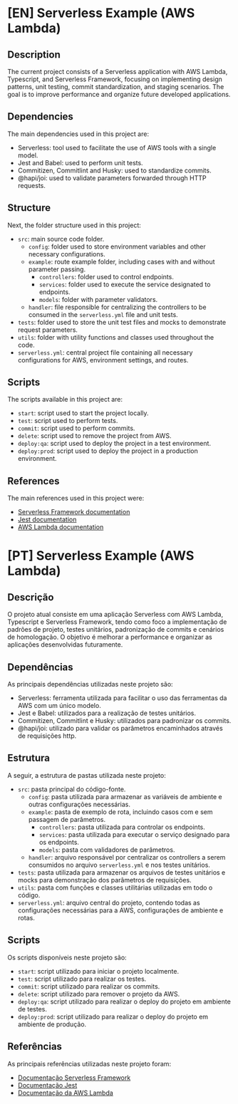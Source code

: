 # [EN] Serverless Example (AWS Lambda)

## Description

The current project consists of a Serverless application with AWS Lambda, Typescript, and Serverless Framework, focusing on implementing design patterns, unit testing, commit standardization, and staging scenarios. The goal is to improve performance and organize future developed applications.

## Dependencies

The main dependencies used in this project are:

- Serverless: tool used to facilitate the use of AWS tools with a single model.
- Jest and Babel: used to perform unit tests.
- Commitizen, Commitlint and Husky: used to standardize commits.
- @hapi/joi: used to validate parameters forwarded through HTTP requests.

## Structure

Next, the folder structure used in this project:

- `src`: main source code folder.
  - `config`: folder used to store environment variables and other necessary configurations.
  - `example`: route example folder, including cases with and without parameter passing.
    - `controllers`: folder used to control endpoints.
    - `services`: folder used to execute the service designated to endpoints.
    - `models`: folder with parameter validators.
  - `handler`: file responsible for centralizing the controllers to be consumed in the `serverless.yml` file and unit tests.
- `tests`: folder used to store the unit test files and mocks to demonstrate request parameters.
- `utils`: folder with utility functions and classes used throughout the code.
- `serverless.yml`: central project file containing all necessary configurations for AWS, environment settings, and routes.

## Scripts

The scripts available in this project are:

- `start`: script used to start the project locally.
- `test`: script used to perform tests.
- `commit`: script used to perform commits.
- `delete`: script used to remove the project from AWS.
- `deploy:qa`: script used to deploy the project in a test environment.
- `deploy:prod`: script used to deploy the project in a production environment.

## References

The main references used in this project were:

- [Serverless Framework documentation](https://www.serverless.com/framework/docs)
- [Jest documentation](https://jestjs.io/pt-BR/docs/getting-started)
- [AWS Lambda documentation](https://docs.aws.amazon.com/lambda/index.html)

# [PT] Serverless Example (AWS Lambda)

## Descrição

O projeto atual consiste em uma aplicação Serverless com AWS Lambda, Typescript e Serverless Framework, tendo como foco a implementação de padrões de projeto, testes unitários, padronização de commits e cenários de homologação. O objetivo é melhorar a performance e organizar as aplicações desenvolvidas futuramente.

## Dependências

As principais dependências utilizadas neste projeto são:

- Serverless: ferramenta utilizada para facilitar o uso das ferramentas da AWS com um único modelo.
- Jest e Babel: utilizados para a realização de testes unitários.
- Commitizen, Commitlint e Husky: utilizados para padronizar os commits.
- @hapi/joi: utilizado para validar os parâmetros encaminhados através de requisições http.

## Estrutura

A seguir, a estrutura de pastas utilizada neste projeto:

- `src`: pasta principal do código-fonte.
  - `config`: pasta utilizada para armazenar as variáveis de ambiente e outras configurações necessárias.
  - `example`: pasta de exemplo de rota, incluindo casos com e sem passagem de parâmetros.
    - `controllers`: pasta utilizada para controlar os endpoints.
    - `services`: pasta utilizada para executar o serviço designado para os endpoints.
    - `models`: pasta com validadores de parâmetros.
  - `handler`: arquivo responsável por centralizar os controllers a serem consumidos no arquivo `serverless.yml` e nos testes unitários.
- `tests`: pasta utilizada para armazenar os arquivos de testes unitários e mocks para demonstração dos parâmetros de requisições.
- `utils`: pasta com funções e classes utilitárias utilizadas em todo o código.
- `serverless.yml`: arquivo central do projeto, contendo todas as configurações necessárias para a AWS, configurações de ambiente e rotas.

## Scripts

Os scripts disponíveis neste projeto são:

- `start`: script utilizado para iniciar o projeto localmente.
- `test`: script utilizado para realizar os testes.
- `commit`: script utilizado para realizar os commits.
- `delete`: script utilizado para remover o projeto da AWS.
- `deploy:qa`: script utilizado para realizar o deploy do projeto em ambiente de testes.
- `deploy:prod`: script utilizado para realizar o deploy do projeto em ambiente de produção.

## Referências

As principais referências utilizadas neste projeto foram:

- [Documentação Serverless Framework](https://www.serverless.com/framework/docs)
- [Documentação Jest](https://jestjs.io/pt-BR/docs/getting-started)
- [Documentação da AWS Lambda](https://docs.aws.amazon.com/lambda/index.html)
